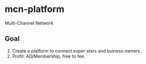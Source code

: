 # mcn-platform
Multi-Channel Network

## Goal
1. Create a platform to connect super stars and buiness owners.
2. Profit: AD/Membership, free to fee.
